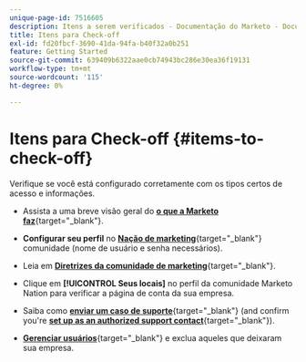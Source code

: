 ```yaml
---
unique-page-id: 7516605
description: Itens a serem verificados - Documentação do Marketo - Documentação do produto
title: Itens para Check-off
exl-id: fd20fbcf-3690-41da-94fa-b40f32a0b251
feature: Getting Started
source-git-commit: 639409b6322aae0cb74943bc286e30ea36f19131
workflow-type: tm+mt
source-wordcount: '115'
ht-degree: 0%

---
```


# Itens para Check-off {#items-to-check-off}

Verifique se você está configurado corretamente com os tipos certos de acesso e informações.

* Assista a uma breve visão geral do [**o que a Marketo faz**](https://pages2.marketo.com/demoFull.html){target="_blank"}.

* **Configurar seu perfil** no [**Nação de marketing**](https://nation.marketo.com/){target="_blank"} comunidade (nome de usuário e senha necessários).

* Leia em [**Diretrizes da comunidade de marketing**](https://nation.marketo.com/t5/community-guidelines/ct-p/community-guidelines){target="_blank"}.

* Clique em **[!UICONTROL Seus locais]** no perfil da comunidade Marketo Nation para verificar a página de conta da sua empresa.

* Saiba como [**enviar um caso de suporte**](https://nation.marketo.com/t5/Knowledgebase/Submitting-a-Support-Case-to-Marketo-Support/ta-p/252201){target="_blank"} (and confirm you're [**set up as an authorized support contact**](https://nation.marketo.com/t5/Knowledgebase/Managing-Authorized-Support-Contacts/ta-p/254341){target="_blank"}).

* [**Gerenciar usuários**](/help/marketo/product-docs/administration/users-and-roles/managing-marketo-users.md){target="_blank"} e exclua aqueles que deixaram sua empresa.
